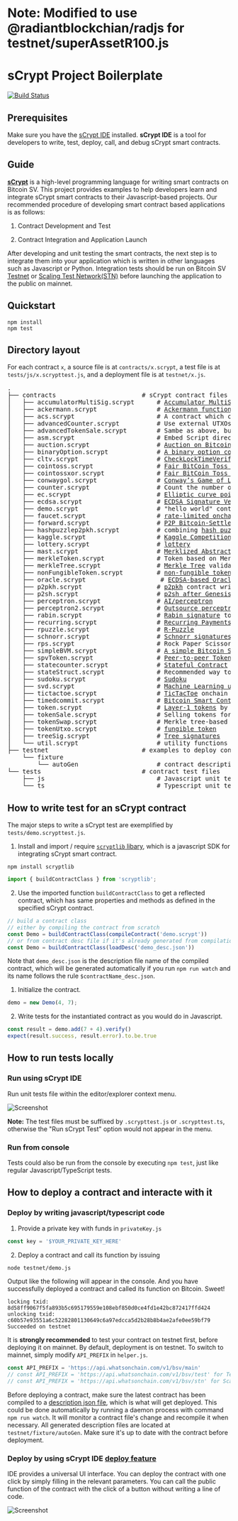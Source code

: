 # Note: Modified to use @radiantblockchian/radjs for testnet/superAssetR100.js

# sCrypt Project Boilerplate
[![Build Status](https://travis-ci.com/sCrypt-Inc/boilerplate.svg?branch=master)](https://travis-ci.com/sCrypt-Inc/boilerplate)
## Prerequisites
Make sure you have the [sCrypt IDE](https://scrypt-ide.readthedocs.io/en/latest/index.html) installed. **sCrypt IDE** is a tool for developers to write, test, deploy, call, and debug sCrypt smart contracts.

## Guide

[**sCrypt**](https://scryptdoc.readthedocs.io) is a high-level programming language for writing smart contracts on Bitcoin SV. This project provides examples to help developers learn and integrate sCrypt smart contracts to their Javascript-based projects. Our recommended procedure of developing smart contract based applications is as follows:

1. Contract Development and Test

1. Contract Integration and Application Launch

After developing and unit testing the smart contracts, the next step is to integrate them into your application which is written in other languages such as Javascript or Python. Integration tests should be run on Bitcoin SV [Testnet](https://test.whatsonchain.com/) or [Scaling Test Network(STN)](https://bitcoinscaling.io/) before launching the application to the public on mainnet.

## Quickstart
```
npm install
npm test
```

## Directory layout
For each contract `x`, a source file is at `contracts/x.scrypt`, a test file is at `tests/js/x.scrypttest.js`, and a deployment file is at `testnet/x.js`.
<pre>
.
├── contracts                       # sCrypt contract files
│   ├── accumulatorMultiSig.scrypt      # <a href="https://xiaohuiliu.medium.com/accumulator-multisig-d5a5a1b5fc42">Accumulator MultiSig</a>
│   ├── ackermann.scrypt                # <a href="https://scryptdoc.readthedocs.io/en/latest/ackermann.html">Ackermann function</a>
│   ├── acs.scrypt                      # A contract which can be spent by anyone but only to a specific address
│   ├── advancedCounter.scrypt          # Use external UTXOs to pay <a href="https://medium.com/@xiaohuiliu/advanced-op-push-tx-78ce84f69a66">counter</a> contract tx fees using sighash <i>ANYONECANPAY</i>
│   ├── advancedTokenSale.scrypt        # Sambe as above, but for token sale contract
│   ├── asm.scrypt                      # Embed Script directly into sCrypt <a href="https://medium.com/@xiaohuiliu/inline-script-inside-scrypt-27d5aa279fd3">using inline assembly</a>
│   ├── auction.scrypt                  # <a href="https://xiaohuiliu.medium.com/auction-on-bitcoin-4ba2b6c18ba7">Auction on Bitcoin</a>
│   ├── binaryOption.scrypt             # <a href="https://powping.com/posts/425fe57d0d7cc11317d0e7b7d412770a11ef18c6f159d5deade78b79725833ab">A binary option contract</a>
│   ├── cltv.scrypt                     # <a href="https://xiaohuiliu.medium.com/op-push-tx-3d3d279174c1">CheckLockTimeVerify without OP_CLTV</a>
│   ├── cointoss.scrypt                 # <a href="https://xiaohuiliu.medium.com/another-fair-bitcoin-toss-742894b086cd">Fair BitCoin Toss using Blum's Protocol</a>
│   ├── cointossxor.scrypt              # <a href="https://xiaohuiliu.medium.com/fair-bitcoin-toss-7310256e60c3">Fair BitCoin Toss using XOR</a>
│   ├── conwaygol.scrypt                # <a href="https://xiaohuiliu.medium.com/play-conways-game-of-life-on-bitcoin-forever-47c6fb7ed682">Conway’s Game of Life</a>
│   ├── counter.scrypt                  # Count the number of times a function has been called to showcase <a href="https://medium.com/coinmonks/stateful-smart-contracts-on-bitcoin-sv-c24f83a0f783">stateful contract</a>
│   ├── ec.scrypt                       # <a href="https://xiaohuiliu.medium.com/efficient-elliptic-curve-point-addition-and-multiplication-in-scrypt-script-f7e143a752e2">Elliptic curve point add/multipliy</a>
│   ├── ecdsa.scrypt                    # <a href="https://xiaohuiliu.medium.com/ecdsa-signature-verification-in-script-d1e8dda5f893">ECDSA Signature Verification</a>
│   ├── demo.scrypt                     # "hello world" contract
│   ├── faucet.scrypt                   # <a href="https://blog.csdn.net/Edward_sv/article/details/109119838">rate-limited onchain faucet</a>
│   ├── forward.scrypt                  # <a href="https://xiaohuiliu.medium.com/p2p-bitcoin-settled-derivatives-forward-contracts-94d48b909b94">P2P Bitcoin-Settled Derivatives: Forward Contracts</a>
│   ├── hashpuzzlep2pkh.scrypt          # combining <a href="https://scryptdoc.readthedocs.io/en/latest/multipartyhashpuzzles.html">hash puzzle</a> and p2pkh contracts
│   ├── kaggle.scrypt                   # <a href="https://xiaohuiliu.medium.com/machine-learning-marketplace-on-bitcoin-d8eb577be812">Kaggle Competitions on Bitcoin</a>
│   ├── lottery.scrypt                  # <a href="https://xiaohuiliu.medium.com/secure-multiparty-computations-on-bitcoin-953a64843b94">lottery</a>
│   ├── mast.scrypt                     # <a href="https://xiaohuiliu.medium.com/merkelized-abstract-syntax-tree-6a49b2008435">Merklized Abstract Syntax Tree</a>
│   ├── merkleToken.scrypt              # Token based on Merkle Tree
│   ├── merkleTree.scrypt               # <a href="https://medium.com/@xiaohuiliu/scalable-state-storage-in-bsv-smart-contracts-60f9aeb3b1f">Merkle Tree</a> validation and updating
│   ├── nonFungibleToken.scrypt         # <a href="https://medium.com/@xiaohuiliu/non-fungible-tokens-on-bitcoin-sv-4575368f46a">non-fungible token</a>
│   ├── oracle.scrypt                    # <a href="https://xiaohuiliu.medium.com/ecdsa-based-oracles-on-bitcoin-e69d15afe6c5">ECDSA-based Oracles</a>
│   ├── p2pkh.scrypt                    # <a href="https://scryptdoc.readthedocs.io/en/latest/p2pkh.html">p2pkh</a> contract written in sCrypt
│   ├── p2sh.scrypt                     # <a href="https://medium.com/@xiaohuiliu/sun-rising-p2sh-7ebfca9283aa">p2sh after Genesis</a>
│   ├── perceptron.scrypt               # <a href="https://xiaohuiliu.medium.com/ai-on-bitcoin-96bbc97a62b9">AI/perceptron</a>
│   ├── perceptron2.scrypt              # <a href="https://xiaohuiliu.medium.com/how-to-train-ai-using-bitcoin-3a20ef620143">Outsource perceptron training</a>
│   ├── rabin.scrypt                    # <a href="https://medium.com/coinmonks/access-external-data-from-bitcoin-smart-contracts-2ecdc7448c43">Rabin signature</a> to import off-chain data into a contract via oracle
│   ├── recurring.scrypt                # <a href="https://xiaohuiliu.medium.com/patreon-on-bitcoin-4c3626d4ce5">Recurring Payments</a>
│   ├── rpuzzle.scrypt                  # <a href="https://wiki.bitcoinsv.io/index.php/R-Puzzles">R-Puzzle</a>
│   ├── schnorr.scrypt                  # <a href="https://xiaohuiliu.medium.com/schnorr-signatures-on-bitcoin-397ca51d8bda">Schnorr signatures</a>
│   ├── rps.scrypt                      # Rock Paper Scissors
│   ├── simpleBVM.scrypt                # <a href="https://github.com/sCrypt-Inc/boilerplate/pull/57">A simple Bitcoin Script interpreter: a Bitcoin VM inside a BVM </a>
│   ├── spvToken.scrypt                 # <a href="https://medium.com/@xiaohuiliu/peer-to-peer-tokens-6508986d9593">Peer-to-peer Tokens</a>
│   ├── statecounter.scrypt             # <a href="https://medium.com/coinmonks/introducing-stateful-properties-f0f6bce45a06">Stateful Contract</a>
│   ├── stateStruct.scrypt              # Recommended way to implement a stateful contract using struct
│   ├── sudoku.scrypt                   # <a href="https://xiaohuiliu.medium.com/sudoku-on-bitcoin-bd78551956fb">Sudoku</a>
│   ├── svd.scrypt                      # <a href="https://xiaohuiliu.medium.com/machine-learning-on-bitcoin-40f830ad1b43">Machine Learning using Singular Value Decomposition as an example</a>
│   ├── tictactoe.scrypt                # <a href="https://medium.com/@xiaohuiliu/tic-tac-toe-on-bitcoin-sv-5acdf5bd676d">TicTacToe</a> onchain p2p gaming
│   ├── timedcommit.scrypt              # <a href="https://xiaohuiliu.medium.com/bitcoin-smart-contract-2-0-d1e044abed5a">Bitcoin Smart Contract 2.0</a>: Trustless contracting by combining on-chain and off-chain transactions
│   ├── token.scrypt                    # <a href="https://medium.com/coinmonks/layer-1-tokens-on-bitcoin-sv-e78c8abf270d">Layer-1 tokens</a> by storing token map as contract state in a single UTXO
│   ├── tokenSale.scrypt                # Selling tokens for bitcoins using <a href="https://medium.com/@xiaohuiliu/atomic-swap-on-bitcoin-sv-abc28e836cd5">atomic swap</a>
│   ├── tokenSwap.scrypt                # Merkle tree-based token and bitcoin swap <a href="https://powping.com/posts/2ce8261d34d7b7745343678039e1578b86507acad30bc768b8edaf4629560d01">Token swap</a>
│   ├── tokenUtxo.scrypt                # <a href="https://medium.com/@xiaohuiliu/utxo-based-layer-1-tokens-on-bitcoin-sv-f5e86a74c1e1">fungible token</a>
│   ├── treeSig.scrypt                  # <a href="https://xiaohuiliu.medium.com/tree-signatures-8d03a8dd3077">Tree signatures</a>
│   └── util.scrypt                     # utility functions and constants
├── testnet                         # examples to deploy contract and call its function on testnet
    └── fixture
        └── autoGen                     # contract description json files
└── tests                           # contract test files
    ├── js                              # Javascript unit tests
    └── ts                              # Typescript unit tests
</pre>

## How to write test for an sCrypt contract

The major steps to write a sCrypt test are exemplified by `tests/demo.scrypttest.js`.

1. Install and import / require [`scryptlib` libary](https://github.com/sCrypt-Inc/scryptlib), which is a javascript SDK for integrating sCrypt smart contract.

```
npm install scryptlib
```


```javascript
import { buildContractClass } from 'scryptlib';
```


2. Use the imported function `buildContractClass` to get a reflected contract, which has same properties and methods as defined in the specified sCrypt contract.

```javascript
// build a contract class
// either by compiling the contract from scratch
const Demo = buildContractClass(compileContract('demo.scrypt'))
// or from contract desc file if it's already generated from compilation
const Demo = buildContractClass(loadDesc('demo_desc.json'))
```

Note that `demo_desc.json` is the description file name of the compiled contract, which will be generated automatically if you run `npm run watch` and its name follows the rule `$contractName_desc.json`.

1. Initialize the contract.

```javascript
demo = new Demo(4, 7);
```

2. Write tests for the instantiated contract as you would do in Javascript.

```javascript
const result = demo.add(7 + 4).verify()
expect(result.success, result.error).to.be.true
```

## How to run tests locally

### Run using **sCrypt IDE**
Run unit tests file within the editor/explorer context menu.

![Screenshot](https://scrypt-ide.readthedocs.io/en/latest/_images/run_testting.gif)

**Note:** The test files must be suffixed by `.scrypttest.js` or `.scrypttest.ts`, otherwise the "Run sCrypt Test" option would not appear in the menu.

### Run from console
Tests could also be run from the console by executing `npm test`, just like regular Javascript/TypeScript tests.

## How to deploy a contract and interacte with it

### Deploy by writing javascript/typescript code

1. Provide a private key with funds in `privateKey.js`
```javascript
const key = '$YOUR_PRIVATE_KEY_HERE'
```
2. Deploy a contract and call its function by issuing
```bash
node testnet/demo.js
```
Output like the following will appear in the console. And you have successfully deployed a contract and called its function on Bitcoin. Sweet!

```
locking txid:      8d58ff9067f5fa893b5c695179559e108ebf850d0ce4fd1e42bc872417ffd424
unlocking txid:    c60b57e93551a6c52282801130649c6a97edcca5d2b28b8b4ae2afe0ee59bf79
Succeeded on testnet
```
It is **strongly recommended** to test your contract on testnet first, before deploying it on mainnet. By default, deployment is on testnet. To switch to mainnet, simply modify `API_PREFIX` in `helper.js`.
```javascript
const API_PREFIX = 'https://api.whatsonchain.com/v1/bsv/main'
// const API_PREFIX = 'https://api.whatsonchain.com/v1/bsv/test' for Testnet
// const API_PREFIX = 'https://api.whatsonchain.com/v1/bsv/stn' for Scaling Test Net
```
Before deploying a contract, make sure the latest contract has been compiled to a [description json file](https://github.com/scrypt-sv/scryptlib#contract-description-file), which is what will get deployed. This could be done automatically by running a daemon process with command `npm run watch`. It will monitor a contract file's change and recompile it when necessary. All generated description files are located at `testnet/fixture/autoGen`. Make sure it's up to date with the contract before deployment.

### Deploy by using **sCrypt IDE** [deploy feature](https://scrypt-ide.readthedocs.io/en/latest/deploy.html)

IDE provides a universal UI interface. You can deploy the contract with one click by simply filling in the relevant parameters. You can call the public function of the contract with the click of a button without writing a line of code.


![Screenshot](https://scrypt-ide.readthedocs.io/en/latest/_images/deploy_demo.gif)